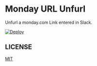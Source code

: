 # Monday URL Unfurl
Unfurl a monday.com Link entered in Slack.

[![Deploy](https://www.herokucdn.com/deploy/button.svg)](https://heroku.com/deploy?template=https://github.com/akira-kuriyama/monday-unfurly)

## LICENSE
[MIT](LICENSE)
